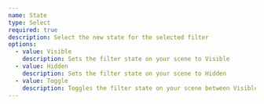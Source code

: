 ```yaml
---
name: State
type: Select
required: true
description: Select the new state for the selected filter
options:
  - value: Visible
    description: Sets the filter state on your scene to Visible
  - value: Hidden
    description: Sets the filter state on your scene to Hidden
  - value: Toggle
    description: Toggles the filter state on your scene between Visible and Hidden
---
```

